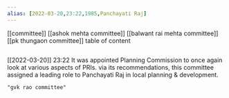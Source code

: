 ```yaml
---
alias: [2022-03-20,23:22,1985,Panchayati Raj]
---
```

[[committee]] [[ashok mehta committee]] [[balwant rai mehta committee]] [[pk thungaon committee]]
table of content
```toc
```

[[2022-03-20]] 23:22
It was appointed Planning Commission to once again look at various aspects of PRIs.
via its recommendations, this committee assigned a leading role to Panchayati Raj in local planning & development.
```query
"gvk rao committee"
```